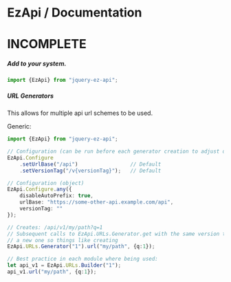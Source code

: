 # EzApi / Documentation

# INCOMPLETE

##### Add to your system.

```typescript
import {EzApi} from "jquery-ez-api";
```

##### URL Generators

This allows for multiple api url schemes to be used.

Generic:
```typescript
import {EzApi} from "jquery-ez-api";

// Configuration (can be run before each generator creation to adjust domains/paths per Generator)
EzApi.Configure
    .setUrlBase("/api")                 // Default
    .setVersionTag("/v{versionTag}");   // Default

// Configuration (object)
EzApi.Configure.any({
    disableAutoPrefix: true,
    urlBase: "https://some-other-api.example.com/api",
    versionTag: ""
});

// Creates: /api/v1/my/path?q=1
// Subsequent calls to EzApi.URLs.Generator.get with the same version tag will return the same instance versus creating 
// a new one so things like creating  
EzApi.URLs.Generator("1").url("my/path", {q:1}); 

// Best practice in each module where being used:
let api_v1 = EzApi.URLs.Builder("1");
api_v1.url("my/path", {q:1});
```
